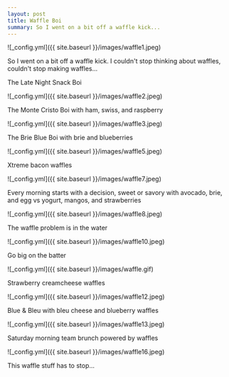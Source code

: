 ```yaml
---
layout: post
title: Waffle Boi
summary: So I went on a bit off a waffle kick...
---
```


![_config.yml]({{ site.baseurl }}/images/waffle1.jpeg)

So I went on a bit off a waffle kick. I couldn't stop thinking about waffles, couldn't stop making waffles... 



The Late Night Snack Boi

![_config.yml]({{ site.baseurl }}/images/waffle2.jpeg)

The Monte Cristo Boi with ham, swiss, and raspberry

![_config.yml]({{ site.baseurl }}/images/waffle3.jpeg)

The Brie Blue Boi with brie and blueberries

![_config.yml]({{ site.baseurl }}/images/waffle5.jpeg)

Xtreme bacon waffles

![_config.yml]({{ site.baseurl }}/images/waffle7.jpeg)

Every morning starts with a decision, sweet or savory with avocado, brie, and egg vs yogurt, mangos, and strawberries

![_config.yml]({{ site.baseurl }}/images/waffle8.jpeg)

The waffle problem is in the water

![_config.yml]({{ site.baseurl }}/images/waffle10.jpeg)

Go big on the batter

![_config.yml]({{ site.baseurl }}/images/waffle.gif)

Strawberry creamcheese waffles

![_config.yml]({{ site.baseurl }}/images/waffle12.jpeg)

Blue & Bleu with bleu cheese and blueberry waffles 

![_config.yml]({{ site.baseurl }}/images/waffle13.jpeg)

Saturday morning team brunch powered by waffles

![_config.yml]({{ site.baseurl }}/images/waffle16.jpeg)

This waffle stuff has to stop...

